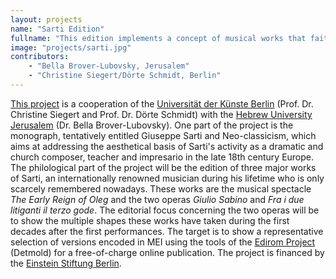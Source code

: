 ```yaml
---
layout: projects
name: "Sarti Edition"
fullname: "This edition implements a concept of musical works that faithfully resembles the flexibility of the late 18th century italian opera"
image: "projects/sarti.jpg"
contributors: 
    - "Bella Brover-Lubovsky, Jerusalem"
    - "Christine Siegert/Dörte Schmidt, Berlin"
---
```

[This project](https://sarti-edition.de/) is a cooperation of the [Universität der Künste Berlin](https://www.udk-berlin.de/startseite/) (Prof. Dr. Christine Siegert and Prof. Dr. Dörte Schmidt) with the [Hebrew University Jerusalem](https://new.huji.ac.il/en) (Dr. Bella Brover-Lubovsky). One part of the project is the monograph, tentatively entitled Giuseppe Sarti and Neo-classicism, which aims at addressing the aesthetical basis of Sarti's activity as a dramatic and church composer, teacher and impresario in the late 18th century Europe.  The philological part of the project will be the edition of three major works of Sarti, an internationally renowned musician during his lifetime who is only scarcely remembered nowadays. These works are the musical spectacle _The Early Reign of Oleg_ and the two operas _Giulio Sabino_ and _Fra i due litiganti il terzo gode_. The editorial focus concerning the two operas will be to show the multiple shapes these works have taken during the first decades after the first performances. The target is to show a representative selection of versions encoded in MEI using the tools of the [Edirom Project](https://www.edirom.de) (Detmold) for a free-of-charge online publication. The project is financed by the [Einstein Stiftung Berlin](https://www.einsteinfoundation.de/).
